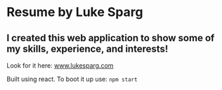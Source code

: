 # Resume by Luke Sparg

## I created this web application to show some of my skills, experience, and interests!

Look for it here: www.lukesparg.com

Built using react.
To boot it up use:
```npm start```


